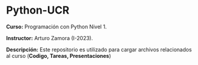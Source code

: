 # Python-UCR 
**Curso:** Programación con Python Nivel 1.

**Instructor:** Arturo Zamora (I-2023).

**Descripción:** Este repositorio es utilizado para cargar archivos relacionados al curso (**Codigo, Tareas, Presentaciones**)
